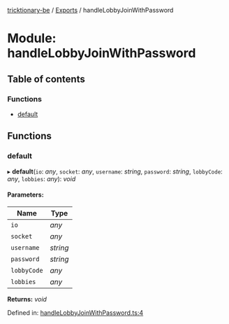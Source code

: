 [tricktionary-be](../README.md) / [Exports](../modules.md) / handleLobbyJoinWithPassword

# Module: handleLobbyJoinWithPassword

## Table of contents

### Functions

- [default](handlelobbyjoinwithpassword.md#default)

## Functions

### default

▸ **default**(`io`: *any*, `socket`: *any*, `username`: *string*, `password`: *string*, `lobbyCode`: *any*, `lobbies`: *any*): *void*

#### Parameters:

Name | Type |
------ | ------ |
`io` | *any* |
`socket` | *any* |
`username` | *string* |
`password` | *string* |
`lobbyCode` | *any* |
`lobbies` | *any* |

**Returns:** *void*

Defined in: [handleLobbyJoinWithPassword.ts:4](https://github.com/story-squad/tricktionary-be/blob/a7dfe80/src/sockets/handleLobbyJoinWithPassword.ts#L4)
